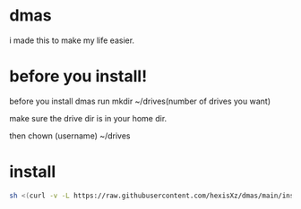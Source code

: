 # dmas

i made this to make my life easier.


# before you install!
before you install dmas run mkdir ~/drives(number of drives you want)

make sure the drive dir is in your home dir.

then chown (username) ~/drives

# install 

``` sh
sh <(curl -v -L https://raw.githubusercontent.com/hexisXz/dmas/main/install)
```

